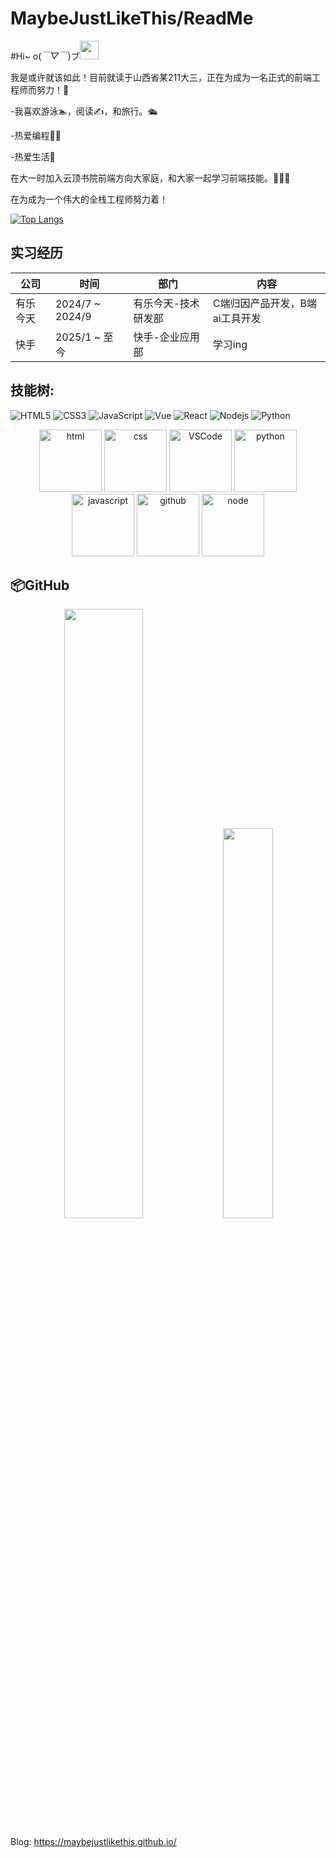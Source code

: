 # MaybeJustLikeThis/ReadMe
#Hi~ o(*￣▽￣*)ブ<img src="https://raw.githubusercontent.com/MartinHeinz/MartinHeinz/master/wave.gif" width="30px">

我是或许就该如此！目前就读于山西省某211大三，正在为成为一名正式的前端工程师而努力！🙂

-我喜欢游泳🏊，阅读✍️，和旅行。🛳️

-热爱编程🧑‍💻

-热爱生活🍻

在大一时加入云顶书院前端方向大家庭，和大家一起学习前端技能。🤺🤺🤺

在为成为一个伟大的全栈工程师努力着！

 [![Top Langs](https://github-readme-stats.vercel.app/api/top-langs/?username=MaybeJustLikeThis&layout=compact)](https://github.com/anuraghazra/github-readme-stats)

## 实习经历

<div align="center">

| 公司                                 | 时间             | 部门                | 内容                                               |
| ------------------------------------ | ---------------- | ------------------- | -------------------------------------------------- |
| 有乐今天                               | 2024/7 ~ 2024/9 | 有乐今天-技术研发部 | C端归因产品开发，B端ai工具开发                           |
| 快手                                  | 2025/1 ~ 至今    | 快手-企业应用部     | 学习ing                                            |


</div>

## 技能树:

![HTML5](https://img.shields.io/badge/-HTML5-E34F26?style=flat-square&logo=html5&logoColor=white)
![CSS3](https://img.shields.io/badge/-CSS3-1572B6?style=flat-square&logo=css3)
![JavaScript](https://img.shields.io/badge/-JavaScript-oringe?style=flat-square&logo=javascript)
![Vue](https://img.shields.io/badge/-vue-green?style=green&logo=vue)
![React](https://img.shields.io/badge/-react-yellow?style=flat-square&logo=java)
![Nodejs](https://img.shields.io/badge/-Nodejs-c0ebd?style=flat-square&logo=Node.js)
![Python](https://img.shields.io/badge/-Python-pink?style=flat-square&logo=Python)

<!-- Gif -->
<div align="center">
  <img alt-"html5" src="https://media.giphy.com/media/XAxylRMCdpbEWUAvr8/giphy.gif" width="100" title="html">
  <img alt="css" src="https://media.giphy.com/media/fsEaZldNC8A1PJ3mwp/giphy.gif" width="100" title="css">
  <img alt="VSCode" src="https://i.giphy.com/media/IdyAQJVN2kVPNUrojM/200.webp" width="100" title="vscode">
  <img alt="python" src="https://i.giphy.com/media/LMt9638dO8dftAjtco/200.webp" width="100" title="python">
  <img alt="javascript" src="https://media3.giphy.com/media/ln7z2eWriiQAllfVcn/200w.webp" width="100" title="javascript">
  <img alt="github" src="https://i.giphy.com/media/KzJkzjggfGN5Py6nkT/200.webp" width="100" title="github">
  <img alt="node" src="https://media.giphy.com/media/kdFc8fubgS31b8DsVu/giphy.gif" width="100" title="node">
</div>

## 📦GitHub

<div align="center">
  <img width="50%" src="https://github-readme-stats.vercel.app/api?username=MaybeJustLikeThis&theme=highcontrast" />
 <img width="40%" src="https://cdn.jsdelivr.net/gh/lonelysnowman/lonelysnowman/imgs/code.gif" />
</div>

Blog: <a>https://maybejustlikethis.github.io/</a>
 
